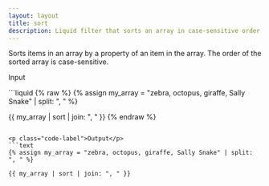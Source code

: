 ```yaml
---
layout: layout
title: sort
description: Liquid filter that sorts an array in case-sensitive order.
---
```


Sorts items in an array by a property of an item in the array. The order of the sorted array is case-sensitive.

<p class="code-label">Input</p>
```liquid
{% raw %}
{% assign my_array = "zebra, octopus, giraffe, Sally Snake" | split: ", " %}

{{ my_array | sort | join: ", " }}
{% endraw %}
```

<p class="code-label">Output</p>
```text
{% assign my_array = "zebra, octopus, giraffe, Sally Snake" | split: ", " %}

{{ my_array | sort | join: ", " }}
```
